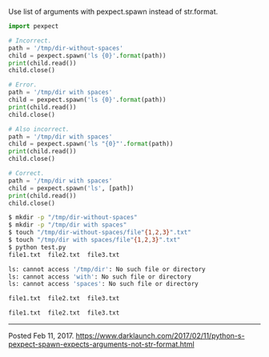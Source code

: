 Use list of arguments with pexpect.spawn instead of str.format.

```python
import pexpect

# Incorrect.
path = '/tmp/dir-without-spaces'
child = pexpect.spawn('ls {0}'.format(path))
print(child.read())
child.close()

# Error.
path = '/tmp/dir with spaces'
child = pexpect.spawn('ls {0}'.format(path))
print(child.read())
child.close()

# Also incorrect.
path = '/tmp/dir with spaces'
child = pexpect.spawn('ls "{0}"'.format(path))
print(child.read())
child.close()

# Correct.
path = '/tmp/dir with spaces'
child = pexpect.spawn('ls', [path])
print(child.read())
child.close()
```

```bash
$ mkdir -p "/tmp/dir-without-spaces"
$ mkdir -p "/tmp/dir with spaces"
$ touch "/tmp/dir-without-spaces/file"{1,2,3}".txt"
$ touch "/tmp/dir with spaces/file"{1,2,3}".txt"
$ python test.py
file1.txt  file2.txt  file3.txt

ls: cannot access '/tmp/dir': No such file or directory
ls: cannot access 'with': No such file or directory
ls: cannot access 'spaces': No such file or directory

file1.txt  file2.txt  file3.txt

file1.txt  file2.txt  file3.txt
```

---


Posted Feb 11, 2017.
https://www.darklaunch.com/2017/02/11/python-s-pexpect-spawn-expects-arguments-not-str-format.html
